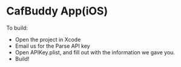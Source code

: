 CafBuddy App(iOS)
=======

To build:

- Open the project in Xcode
- Email us for the Parse API key
- Open APIKey.plist, and fill out with the information we gave you.
- Build!
